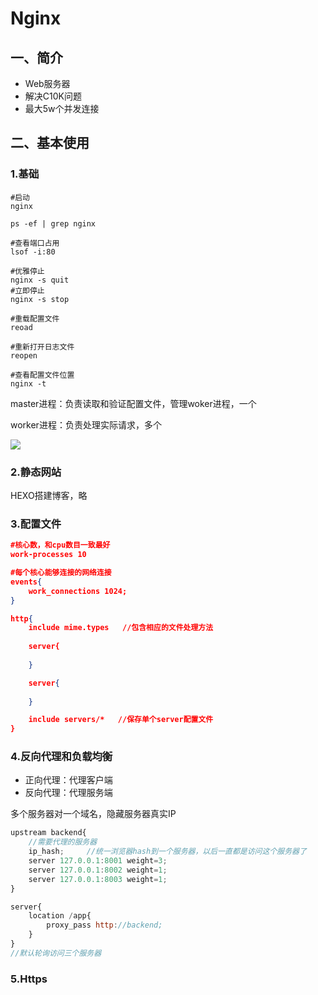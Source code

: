# Nginx

## 一、简介

- Web服务器
- 解决C10K问题
- 最大5w个并发连接

## 二、基本使用

### 1.基础

```shell
#启动
nginx

ps -ef | grep nginx

#查看端口占用
lsof -i:80

#优雅停止
nginx -s quit
#立即停止
nginx -s stop

#重载配置文件
reoad

#重新打开日志文件
reopen

#查看配置文件位置
nginx -t
```

master进程：负责读取和验证配置文件，管理woker进程，一个

worker进程：负责处理实际请求，多个

![](https://s3.bmp.ovh/imgs/2023/07/06/0fd07985cc88f932.png)

### 2.静态网站

HEXO搭建博客，略

### 3.配置文件

```json
#核心数，和cpu数目一致最好
work-processes 10

#每个核心能够连接的网络连接
events{
    work_connections 1024;
}

http{
    include mime.types   //包含相应的文件处理方法
    
    server{
    
	}

	server{
        
    }

	include servers/*   //保存单个server配置文件
}

```

### 4.反向代理和负载均衡

- 正向代理：代理客户端
- 反向代理：代理服务端

多个服务器对一个域名，隐藏服务器真实IP

```js
upstream backend{
	//需要代理的服务器
    ip_hash;     //统一浏览器hash到一个服务器，以后一直都是访问这个服务器了
	server 127.0.0.1:8001 weight=3;
	server 127.0.0.1:8002 weight=1;
	server 127.0.0.1:8003 weight=1;
}

server{
    location /app{
        proxy_pass http://backend;	
    }
}
//默认轮询访问三个服务器
```

### 5.Https















